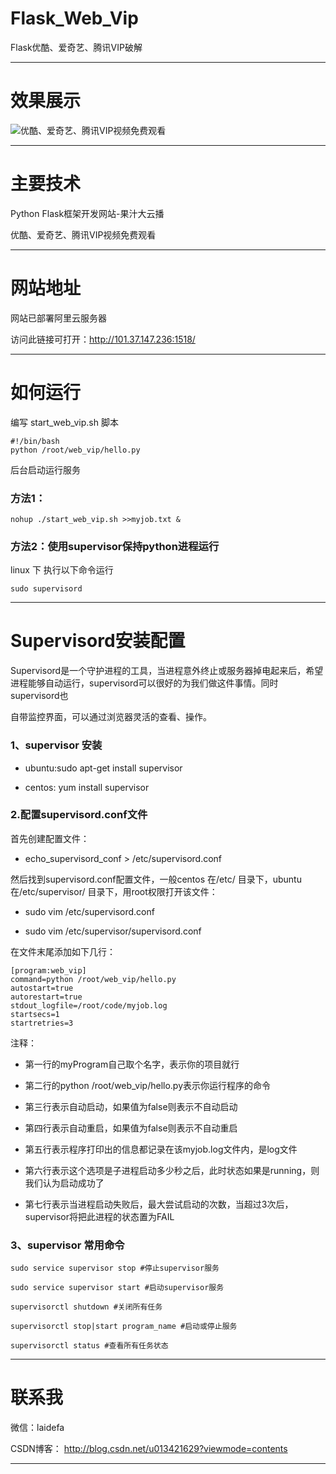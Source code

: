 # Flask_Web_Vip
Flask优酷、爱奇艺、腾讯VIP破解

------------------------------------------------------------------------------------------------------------------------------------------
# 效果展示

![优酷、爱奇艺、腾讯VIP视频免费观看](https://github.com/laidefa/Flask_Web_Vip/raw/master/web_vip/static/web.png)


----------------------------------------------------------------------------------------------------------------------------------------
# 主要技术
Python Flask框架开发网站-果汁大云播

优酷、爱奇艺、腾讯VIP视频免费观看


----------------------------------------------------------------------------------------------------------------------------------------
# 网站地址
网站已部署阿里云服务器

访问此链接可打开：http://101.37.147.236:1518/

----------------------------------------------------------------------------------------------------------------------------------------
# 如何运行
编写 start_web_vip.sh 脚本

``` 
#!/bin/bash
python /root/web_vip/hello.py
```

后台启动运行服务

### 方法1：

``` 
nohup ./start_web_vip.sh >>myjob.txt &
```

### 方法2：使用supervisor保持python进程运行

linux 下 执行以下命令运行
``` 
sudo supervisord 
```

--------------------------------------------------------------------------------------------------------------------------------------
# Supervisord安装配置

Supervisord是一个守护进程的工具，当进程意外终止或服务器掉电起来后，希望进程能够自动运行，supervisord可以很好的为我们做这件事情。同时supervisord也

自带监控界面，可以通过浏览器灵活的查看、操作。

### 1、supervisor 安装

- ubuntu:sudo apt-get install supervisor 

- centos: yum install supervisor


### 2.配置supervisord.conf文件


首先创建配置文件：

- echo_supervisord_conf > /etc/supervisord.conf


然后找到supervisord.conf配置文件，一般centos 在/etc/ 目录下，ubuntu 在/etc/supervisor/ 目录下，用root权限打开该文件：

- sudo vim /etc/supervisord.conf

- sudo vim /etc/supervisor/supervisord.conf


在文件末尾添加如下几行：


``` 
[program:web_vip]
command=python /root/web_vip/hello.py
autostart=true
autorestart=true
stdout_logfile=/root/code/myjob.log
startsecs=1 
startretries=3

```


注释：

- 第一行的myProgram自己取个名字，表示你的项目就行 

- 第二行的python /root/web_vip/hello.py表示你运行程序的命令 

- 第三行表示自动启动，如果值为false则表示不自动启动 

- 第四行表示自动重启，如果值为false则表示不自动重启 

- 第五行表示程序打印出的信息都记录在该myjob.log文件内，是log文件

- 第六行表示这个选项是子进程启动多少秒之后，此时状态如果是running，则我们认为启动成功了

- 第七行表示当进程启动失败后，最大尝试启动的次数，当超过3次后，supervisor将把此进程的状态置为FAIL


### 3、supervisor 常用命令


``` 
sudo service supervisor stop #停止supervisor服务

sudo service supervisor start #启动supervisor服务

supervisorctl shutdown #关闭所有任务

supervisorctl stop|start program_name #启动或停止服务

supervisorctl status #查看所有任务状态
```

----------------------------------------------------------------------------------------------------------------------------------------
# 联系我

微信：laidefa

CSDN博客： http://blog.csdn.net/u013421629?viewmode=contents

-----------------------------------------------------------------------------------------------------------------------------------------
